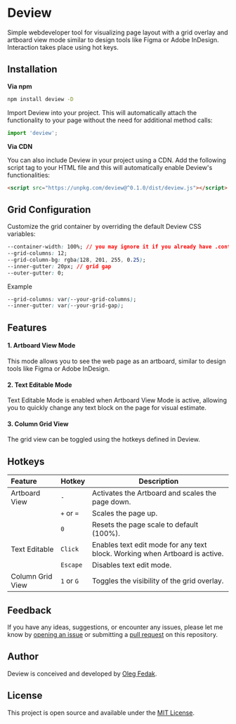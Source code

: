 # Deview

Simple webdeveloper tool for visualizing page layout with a grid overlay and artboard view mode similar to design tools like Figma or Adobe InDesign. Interaction takes place using hot keys. 

## Installation

**Via npm**

```bash
npm install deview -D
```

Import Deview into your project. This will automatically attach the functionality to your page without the need for additional method calls:

```js
import 'deview';
```

**Via CDN**

You can also include Deview in your project using a CDN. Add the following script tag to your HTML file and this will automatically enable Deview's functionalities:

```html
<script src="https://unpkg.com/deview@^0.1.0/dist/deview.js"></script>
```

## Grid Configuration

Customize the grid container by overriding the default Deview CSS variables:

```css
--container-width: 100%; // you may ignore it if you already have .container in your project
--grid-columns: 12;
--grid-column-bg: rgba(128, 201, 255, 0.25);
--inner-gutter: 20px; // grid gap
--outer-gutter: 0;
```
Example
```css
--grid-columns: var(--your-grid-columns);
--inner-gutter: var(--your-grid-gap);
```

## Features

#### 1. Artboard View Mode
This mode allows you to see the web page as an artboard, similar to design tools like Figma or Adobe InDesign.

#### 2. Text Editable Mode
Text Editable Mode is enabled when Artboard View Mode is active, allowing you to quickly change any text block on the page for visual estimate.

#### 3. Column Grid View
The grid view can be toggled using the hotkeys defined in Deview.


## Hotkeys

| Feature               | Hotkey       | Description                                                    |
|:----------------------|--------------|----------------------------------------------------------------|
| Artboard View         | `-`          | Activates the Artboard and scales the page down.               |
|                       | `+` or `=`   | Scales the page up.                                            |
|                       | `0`          | Resets the page scale to default (100%).                       |
| Text Editable         | `Click`      | Enables text edit mode for any text block. Working when Artboard is active. |
|                       | `Escape`     | Disables text edit mode.                                       |
| Column Grid View      | `1` or `G`   | Toggles the visibility of the grid overlay.                    |

## Feedback
If you have any ideas, suggestions, or encounter any issues, please let me know by [opening an issue](https://github.com/olegfedak/deview/issues) or submitting a [pull request](https://github.com/olegfedak/deview/pulls) on this repository. 

## Author
Deview is conceived and developed by [Oleg Fedak](https://github.com/olegfedak). 

## License

This project is open source and available under the [MIT License](LICENSE).
